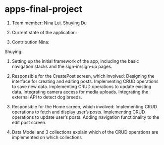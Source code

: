 # apps-final-project
1. Team member: Nina Lui, Shuying Du

2. Current state of the application:

3. Contribution 
Nina:

Shuying: 
1) Setting up the initial framework of the app, including the basic navigation stacks and the sign-in/sign-up pages.

2) Responsible for the CreatePost screen, which involved:
Designing the interface for creating and editing posts.
Implementing CRUD operations to save new data.
Implementing CRUD operations to update existing data.
Integrating camera access for media uploads.
Integrating the external API to detect dog breeds.

3) Responsible for the Home screen, which involved:
Implementing CRUD operations to fetch and display user’s posts.
Implementing CRUD operations to update user’s posts.
Adding navigation functionality to the edit post screen.

4. Data Model and 3 collections
explain which of the CRUD operations are implemented on which collections
